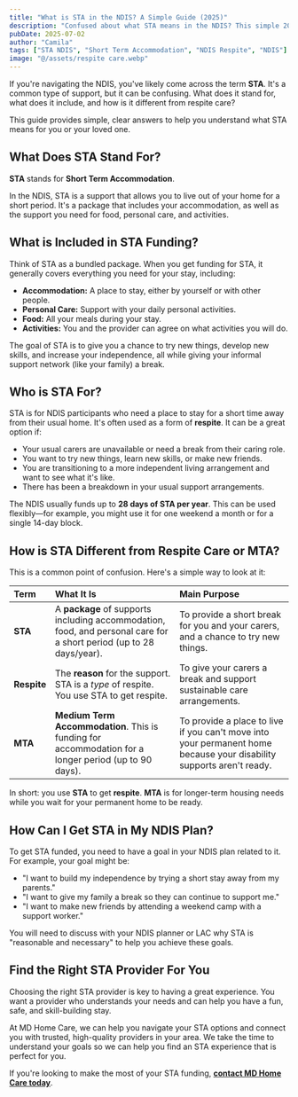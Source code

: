 ```yaml
---
title: "What is STA in the NDIS? A Simple Guide (2025)"
description: "Confused about what STA means in the NDIS? This simple 2025 guide explains what Short Term Accommodation (STA) is, what's included, who it's for, and how it's different from respite."
pubDate: 2025-07-02
author: "Camila"
tags: ["STA NDIS", "Short Term Accommodation", "NDIS Respite", "NDIS"]
image: "@/assets/respite care.webp"
---
```


If you're navigating the NDIS, you've likely come across the term **STA**. It's a common type of support, but it can be confusing. What does it stand for, what does it include, and how is it different from respite care?

This guide provides simple, clear answers to help you understand what STA means for you or your loved one.

## What Does STA Stand For?

**STA** stands for **Short Term Accommodation**.

In the NDIS, STA is a support that allows you to live out of your home for a short period. It's a package that includes your accommodation, as well as the support you need for food, personal care, and activities.

## What is Included in STA Funding?

Think of STA as a bundled package. When you get funding for STA, it generally covers everything you need for your stay, including:

-   **Accommodation:** A place to stay, either by yourself or with other people.
-   **Personal Care:** Support with your daily personal activities.
-   **Food:** All your meals during your stay.
-   **Activities:** You and the provider can agree on what activities you will do.

The goal of STA is to give you a chance to try new things, develop new skills, and increase your independence, all while giving your informal support network (like your family) a break.

## Who is STA For?

STA is for NDIS participants who need a place to stay for a short time away from their usual home. It's often used as a form of **respite**. It can be a great option if:

-   Your usual carers are unavailable or need a break from their caring role.
-   You want to try new things, learn new skills, or make new friends.
-   You are transitioning to a more independent living arrangement and want to see what it's like.
-   There has been a breakdown in your usual support arrangements.

The NDIS usually funds up to **28 days of STA per year**. This can be used flexibly—for example, you might use it for one weekend a month or for a single 14-day block.

## How is STA Different from Respite Care or MTA?

This is a common point of confusion. Here's a simple way to look at it:

| Term | What It Is | Main Purpose |
| :--- | :--- | :--- |
| **STA** | A **package** of supports including accommodation, food, and personal care for a short period (up to 28 days/year). | To provide a short break for you and your carers, and a chance to try new things. |
| **Respite** | The **reason** for the support. STA is a *type* of respite. You use STA to get respite. | To give your carers a break and support sustainable care arrangements. |
| **MTA** | **Medium Term Accommodation**. This is funding for accommodation for a longer period (up to 90 days). | To provide a place to live if you can't move into your permanent home because your disability supports aren't ready. |

In short: you use **STA** to get **respite**. **MTA** is for longer-term housing needs while you wait for your permanent home to be ready.

## How Can I Get STA in My NDIS Plan?

To get STA funded, you need to have a goal in your NDIS plan related to it. For example, your goal might be:

-   "I want to build my independence by trying a short stay away from my parents."
-   "I want to give my family a break so they can continue to support me."
-   "I want to make new friends by attending a weekend camp with a support worker."

You will need to discuss with your NDIS planner or LAC why STA is "reasonable and necessary" to help you achieve these goals.

## Find the Right STA Provider For You

Choosing the right STA provider is key to having a great experience. You want a provider who understands your needs and can help you have a fun, safe, and skill-building stay.

At MD Home Care, we can help you navigate your STA options and connect you with trusted, high-quality providers in your area. We take the time to understand your goals so we can help you find an STA experience that is perfect for you.

If you're looking to make the most of your STA funding, **[contact MD Home Care today](/contact)**. 
